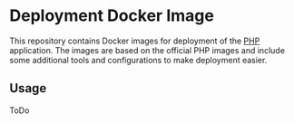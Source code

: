 # Deployment Docker Image

This repository contains Docker images for deployment of the [PHP](https://www.php.net/) application. The images are based on the official PHP images and include some additional tools and configurations to make deployment easier.

## Usage

ToDo